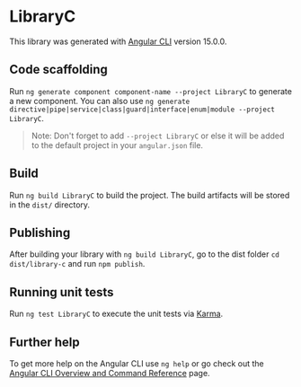 # LibraryC

This library was generated with [Angular CLI](https://github.com/angular/angular-cli) version 15.0.0.

## Code scaffolding

Run `ng generate component component-name --project LibraryC` to generate a new component. You can also use `ng generate directive|pipe|service|class|guard|interface|enum|module --project LibraryC`.
> Note: Don't forget to add `--project LibraryC` or else it will be added to the default project in your `angular.json` file. 

## Build

Run `ng build LibraryC` to build the project. The build artifacts will be stored in the `dist/` directory.

## Publishing

After building your library with `ng build LibraryC`, go to the dist folder `cd dist/library-c` and run `npm publish`.

## Running unit tests

Run `ng test LibraryC` to execute the unit tests via [Karma](https://karma-runner.github.io).

## Further help

To get more help on the Angular CLI use `ng help` or go check out the [Angular CLI Overview and Command Reference](https://angular.io/cli) page.
